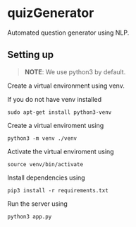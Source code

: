 # quizGenerator
Automated question generator using NLP.

## Setting up
> **NOTE**: We use python3 by default.

Create a virtual environment using venv.

If you do not have venv installed
```
sudo apt-get install python3-venv
```

Create a virtual enviroment using
```
python3 -m venv ./venv
```
Activate the virtual enviroment using
```
source venv/bin/activate
```
Install dependencies using
```
pip3 install -r requirements.txt
```
Run the server using
```
python3 app.py
```